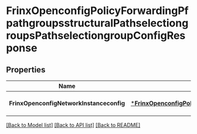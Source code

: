 # FrinxOpenconfigPolicyForwardingPfpathgroupsstructuralPathselectiongroupsPathselectiongroupConfigResponse

## Properties
Name | Type | Description | Notes
------------ | ------------- | ------------- | -------------
**FrinxOpenconfigNetworkInstanceconfig** | [***FrinxOpenconfigPolicyForwardingPfpathgroupsstructuralPathselectiongroupsPathselectiongroupConfig**](frinx.openconfig.policy.forwarding.pfpathgroupsstructural.pathselectiongroups.pathselectiongroup.Config.md) |  | [optional] [default to null]

[[Back to Model list]](../README.md#documentation-for-models) [[Back to API list]](../README.md#documentation-for-api-endpoints) [[Back to README]](../README.md)


